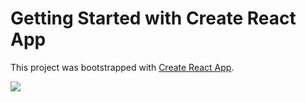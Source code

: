 # Getting Started with Create React App

This project was bootstrapped with [Create React App](https://github.com/facebook/create-react-app).

<img src="https://imgur.com/GUZM4rk"/>
